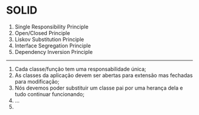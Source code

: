 # SOLID

1. Single Responsibility Principle
2. Open/Closed Principle
3. Liskov Substitution Principle
4. Interface Segregation Principle
5. Dependency Inversion Principle

---

1. Cada classe/função tem uma responsabilidade única;
2. As classes da aplicação devem ser abertas para extensão mas fechadas para modificação;
3. Nós devemos poder substituir um classe pai por uma herança dela e tudo continuar funcionando;
4. ...
5.

